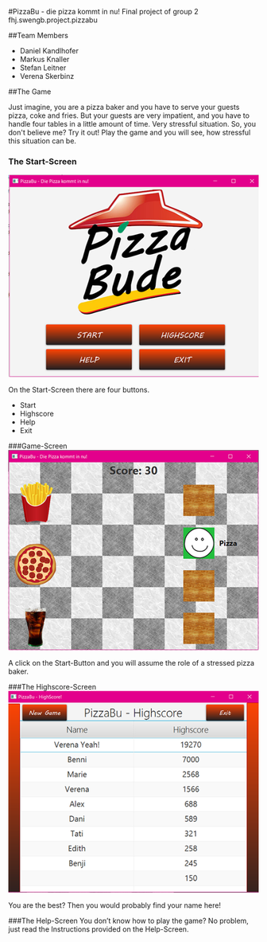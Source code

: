 
#PizzaBu - die pizza kommt in nu!
Final project of group 2
fhj.swengb.project.pizzabu

##Team Members

- Daniel Kandlhofer
- Markus Knaller
- Stefan Leitner
- Verena Skerbinz


##The Game

Just imagine, you are a pizza baker and you have to serve your guests pizza, coke and fries. 
But your guests are very impatient, and you have to handle four tables in a little amount of time. Very stressful situation. 
So, you don't believe me? Try it out! Play the game and you will see, how stressful this situation can be.

### The Start-Screen
![Screenshot_Start](Screenshot_Start.png)

On the Start-Screen there are four buttons. 
- Start
- Highscore
- Help
- Exit

###Game-Screen
![Screenshot_Game](Screenshot_Game.png)

A click on the Start-Button and you will assume the role of a stressed pizza baker.

###The Highscore-Screen
![Screenshot_Highscore](Screenshot_Highscore.png)

You are the best? Then you would probably find your name here! 

###The Help-Screen
You don’t know how to play the game? No problem, just read the Instructions provided on the Help-Screen.